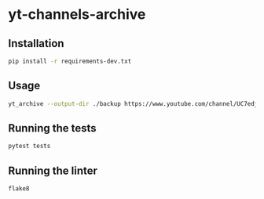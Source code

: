 # yt-channels-archive


## Installation

```bash
pip install -r requirements-dev.txt
```

## Usage

```bash
yt_archive --output-dir ./backup https://www.youtube.com/channel/UC7edjYPNhTm5LYJMT7UMt0Q/videos https://www.youtube.com/channel/UC6cMYsKMx6XicFcFm7mTsmA
```

## Running the tests

```bash
pytest tests
```

## Running the linter

```bash
flake8
```
